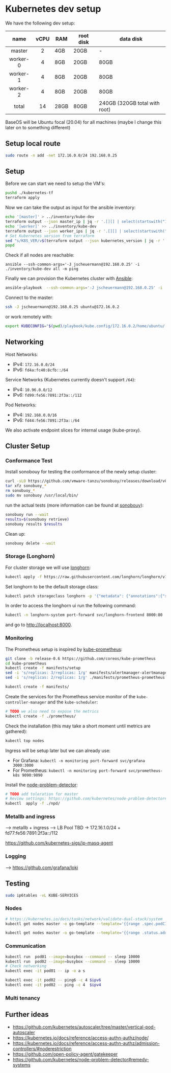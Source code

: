 # Kubernetes dev setup

We have the following dev setup:

| name | vCPU | RAM | root disk | data disk |
|:-:|:-:|---|---|---|
| master | 2 | 4GB | 20GB | - |
| worker-0 | 4 | 8GB | 20GB | 80GB |
| worker-1 | 4 | 8GB | 20GB | 80GB |
| worker-2 | 4 | 8GB | 20GB | 80GB |
| total | 14 | 28GB | 80GB | 240GB (320GB total with root) |

BaseOS will be Ubuntu focal (20.04) for all machines (maybe I change this later on to something different)

## Setup local route

```bash
sudo route -n add -net 172.16.0.0/24 192.168.0.25
```

## Setup

Before we can start we need to setup the VM's:

```bash
pushd ./kubernetes-tf
terraform apply
```

Now we can take the output as input for the ansible inventory:

```bash
echo '[master]' > ../inventory/kube-dev
terraform output --json master_ip | jq -r '.[][] | select(startswith("172")) + " ansible_user=ubuntu"' >> ../inventory/kube-dev
echo '[worker]' >> ../inventory/kube-dev
terraform output --json worker_ips | jq -r '.[][] | select(startswith("172")) + " ansible_user=ubuntu"' >> ../inventory/kube-dev
# Set Kubernetes version from terraform
sed "s/K8S_VER/v$(terraform output --json kubernetes_version | jq -r '.')/g" ../playbook/vars/default.yml.tmp > ../playbook/vars/default.yml
popd
```

Check if all nodes are reachable:

```bas
ansible --ssh-common-args='-J jscheuermann@192.168.0.25' -i ./inventory/kube-dev all -m ping
```

Finally we can provision the Kubernetes cluster with [Ansible](https://docs.ansible.com):

```bash
ansible-playbook  --ssh-common-args='-J jscheuermann@192.168.0.25' -i ./inventory/kube-dev ./playbook/provision_kubeadm.yml
```

Connect to the master:

```bash
ssh -J jscheuermann@192.168.0.25 ubuntu@172.16.0.2
```

or work remotely with:

```bash
export KUBECONFIG="$(pwd)/playbook/kube.config/172.16.0.2/home/ubuntu/.kube/config"
```

## Networking

Host Networks:

- IPv4: `172.16.0.0/24`
- IPv6: `fd4a:fc40:8cfb::/64`

Service Networks (Kubernetes currently doesn't support `/64`):

- IPv4: `10.96.0.0/12`
- IPv6: `fd99:fe56:7891:2f3a::/112`

Pod Networks:

- IPv4: `192.168.0.0/16`
- IPv6: `fd44:fe56:7891:2f3a::/64`

We also activate endpoint slices for internal usage (kube-proxy).

## Cluster Setup

### Conformance Test

Install sonobouy for testing the conformance of the newly setup cluster:

```bash
curl -sLO https://github.com/vmware-tanzu/sonobuoy/releases/download/v0.18.4/sonobuoy_0.18.4_linux_amd64.tar.gz
tar xfz sonobuoy_*
rm sonobuoy_*
sudo mv sonobuoy /usr/local/bin/
```

run the actual tests (more information can be found at [sonobouy](https://github.com/vmware-tanzu/sonobuoy#getting-started)):

```bash
sonobuoy run --wait
results=$(sonobuoy retrieve)
sonobuoy results $results
```

Clean up:

```bash
sonobuoy delete --wait
```

### Storage (Longhorn)

For cluster storage we will use [longhorn](https://longhorn.io/):

```bash
kubectl apply -f https://raw.githubusercontent.com/longhorn/longhorn/v1.0.2/deploy/longhorn.yaml
```

Set longhorn to be the default storage class:

```bash
kubectl patch storageclass longhorn -p '{"metadata": {"annotations":{"storageclass.kubernetes.io/is-default-class":"true"}}}'
```

In order to access the longhorn ui run the following command:

```bash
kubectl -n longhorn-system port-forward svc/longhorn-frontend 8000:80
```

and go to [http://localhost:8000](http://localhost:8000).

### Monitoring

The Prometheus setup is inspired by [kube-prometheus](https://github.com/coreos/kube-prometheus):

```bash
git clone -b release-0.6 https://github.com/coreos/kube-prometheus
cd kube-prometheus
kubectl create -f manifests/setup
sed -i 's/replicas: 3/replicas: 1/g' manifests/alertmanager-alertmanager.yaml
sed -i 's/replicas: 2/replicas: 1/g' ./manifests/prometheus-prometheus.yaml

kubectl create -f manifests/
```

Create the services for the Prometheus service monitor of the `kube-controller-manager` and the `kube-scheduler`:

```bash
# TODO we also need to expose the metrics
kubectl create -f ./prometheus/
```

Check the installation (this may take a short moment until metrics are gathered):

```bash
kubectl top nodes
```

Ingress will be setup later but we can already use:

- For Grafana: `kubectl -n monitoring port-forward svc/grafana 3000:3000`
- For Prometheus: `kubectl -n monitoring port-forward svc/prometheus-k8s 9090:9090`

Install the [node-problem-detector](https://github.com/kubernetes/node-problem-detector):

```bash
# TODO add toleration for master
# Review settings: https://github.com/kubernetes/node-problem-detector#usage
kubectl  apply -f ./npd/
```

### Metallb and ingress

--> metallb + ingress
--> LB Pool TBD -> 172.16.1.0/24 + fd77:fe56:7891:2f3a::/112

https://github.com/kubernetes-sigs/ip-masq-agent

### Logging

--> https://github.com/grafana/loki

## Testing

```bash
sudo ip6tables -vL KUBE-SERVICES
```

### Nodes

```bash
# https://kubernetes.io/docs/tasks/network/validate-dual-stack/system
kubectl get nodes master -o go-template --template='{{range .spec.podCIDRs}}{{printf "%s\n" .}}{{end}}'

kubectl get nodes master -o go-template --template='{{range .status.addresses}}{{printf "%s: %s \n" .type .address}}{{end}}'
```

### Communication

```bash
kubectl run  pod01 --image=busybox --command -- sleep 10000
kubectl run  pod02 --image=busybox --command -- sleep 10000
# Check networking
kubectl exec -it pod01 -- ip -o a s

kubectl exec -it pod02 -- ping6 -c 4 $ipv6
kubectl exec -it pod02 -- ping -c 4  $ipv4
```

### Multi tenancy

## Further ideas

- https://github.com/kubernetes/autoscaler/tree/master/vertical-pod-autoscaler
- https://kubernetes.io/docs/reference/access-authn-authz/node/
- https://kubernetes.io/docs/reference/access-authn-authz/admission-controllers/#noderestriction
- https://github.com/open-policy-agent/gatekeeper
- https://github.com/kubernetes/node-problem-detector#remedy-systems
